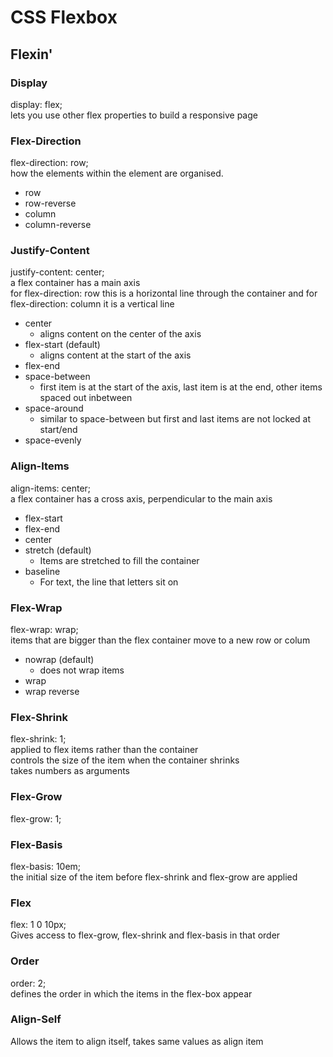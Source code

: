 # CSS Flexbox

## Flexin'

### Display  
display: flex;  
lets you use other flex properties to build a responsive page  

### Flex-Direction  
flex-direction: row;  
how the elements within the element are organised.
* row
* row-reverse
* column
* column-reverse

### Justify-Content
justify-content: center;  
a flex container has a main axis  
for flex-direction: row this is a horizontal line through the container and for flex-direction: column it is a vertical line
* center
	* aligns content on the center of the axis
* flex-start (default)
	* aligns content at the start of the axis
* flex-end
* space-between
	* first item is at the start of the axis, last item is at the end, other items spaced out inbetween
* space-around
	* similar to space-between but first and last items are not locked at start/end
* space-evenly

### Align-Items
align-items: center;  
a flex container has a cross axis, perpendicular to the main axis  
* flex-start
* flex-end
* center
* stretch (default)
	* Items are stretched to fill the container
* baseline
	* For text, the line that letters sit on

### Flex-Wrap
flex-wrap: wrap;  
items that are bigger than the flex container move to a new row or colum  
* nowrap (default)
	* does not wrap items
* wrap
* wrap reverse

### Flex-Shrink
flex-shrink: 1;  
applied to flex items rather than the container  
controls the size of the item when the container shrinks  
takes numbers as arguments

### Flex-Grow
flex-grow: 1;

### Flex-Basis
flex-basis: 10em;  
the initial size of the item before flex-shrink and flex-grow are applied

### Flex
flex: 1 0 10px;  
Gives access to flex-grow, flex-shrink and flex-basis in that order

### Order
order: 2;  
defines the order in which the items in the flex-box appear 

### Align-Self
Allows the item to align itself, takes same values as align item  